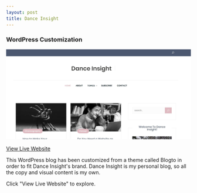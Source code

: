 ```yaml
---
layout: post
title: Dance Insight
---
```


### WordPress Customization
<img src="../portfolio5.jpg">
<p><a href="http://www.dance-insight.com" target="_blank">View Live Website</a></p>
<p>This WordPress blog has been customized from a theme called Blogto in order to fit Dance Insight's brand. Dance Insight is my personal blog, so all the copy and visual content is my own.</p>
<p>Click "View Live Website" to explore.</p>
